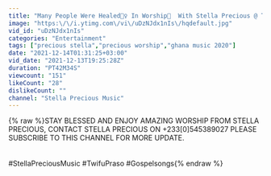 ```yaml
---
title: "Many People Were Healed🙇‍♀️ In Worship💭  With Stella Precious @ Twifu Praso (KOTOKYE)"
image: "https:\/\/i.ytimg.com\/vi\/uDzNJdx1nIs\/hqdefault.jpg"
vid_id: "uDzNJdx1nIs"
categories: "Entertainment"
tags: ["precious stella","precious worship","ghana music 2020"]
date: "2021-12-14T01:31:25+03:00"
vid_date: "2021-12-13T19:25:28Z"
duration: "PT42M34S"
viewcount: "151"
likeCount: "28"
dislikeCount: ""
channel: "Stella Precious Music"
---
```

{% raw %}STAY BLESSED AND ENJOY AMAZING WORSHIP FROM STELLA PRECIOUS, CONTACT STELLA PRECIOUS ON +233[0]545389027 PLEASE SUBSCRIBE TO THIS CHANNEL FOR MORE UPDATE.<br /><br /><br />#StellaPreciousMusic #TwifuPraso #Gospelsongs{% endraw %}
